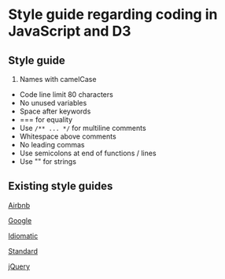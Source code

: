 # Style guide regarding coding in JavaScript and D3

## Style guide
1. Names with camelCase
* Code line limit 80 characters
* No unused variables
* Space after keywords
* === for equality
* Use `/** ... */` for multiline comments
* Whitespace above comments
* No leading commas
* Use semicolons at end of functions / lines
* Use "" for strings

## Existing style guides
[Airbnb](https://github.com/airbnb/javascript)

[Google](https://google.github.io/styleguide/jsguide.html)

[Idiomatic](https://github.com/rwaldron/idiomatic.js/)

[Standard](https://github.com/standard/standard)

[jQuery](https://contribute.jquery.org/style-guide/js/)
